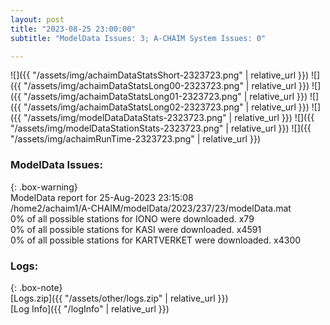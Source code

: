 ```yaml
---
layout: post
title: "2023-08-25 23:00:00"
subtitle: "ModelData Issues: 3; A-CHAIM System Issues: 0"

---
```


![]({{ "/assets/img/achaimDataStatsShort-2323723.png" | relative_url }})
![]({{ "/assets/img/achaimDataStatsLong00-2323723.png" | relative_url }})
![]({{ "/assets/img/achaimDataStatsLong01-2323723.png" | relative_url }})
![]({{ "/assets/img/achaimDataStatsLong02-2323723.png" | relative_url }})
![]({{ "/assets/img/modelDataDataStats-2323723.png" | relative_url }})
![]({{ "/assets/img/modelDataStationStats-2323723.png" | relative_url }})
![]({{ "/assets/img/achaimRunTime-2323723.png" | relative_url }})


### ModelData Issues:  
  
{: .box-warning}  
 ModelData report for 25-Aug-2023 23:15:08   
 /home2/achaim1/A-CHAIM/modelData/2023/237/23/modelData.mat   
 0% of all possible stations for IONO were downloaded. x79   
 0% of all possible stations for KASI were downloaded. x4591   
 0% of all possible stations for KARTVERKET were downloaded. x4300   
  


### Logs:  
  
{: .box-note}  
[Logs.zip]({{ "/assets/other/logs.zip" | relative_url }})  
[Log Info]({{ "/logInfo" | relative_url }})  
